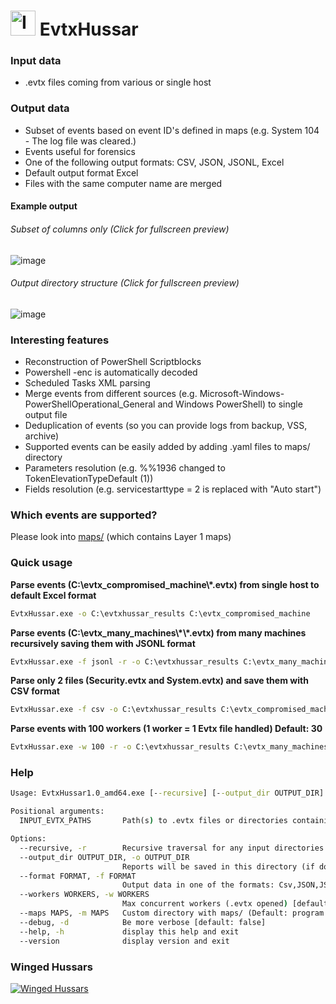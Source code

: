 # <img src="https://github.com/yarox24/EvtxHussar/blob/447cd68ab8f3a4e5bd9d0197461d81cc162b8202/icon/icons8-forensics-96.png" alt="Icon" width="40"/> EvtxHussar



### Input data
- .evtx files coming from various or single host

### Output data
- Subset of events based on event ID's defined in maps (e.g. System 104 - The log file was cleared.)
- Events useful for forensics
- One of the following output formats: CSV, JSON, JSONL, Excel
- Default output format Excel
- Files with the same computer name are merged

#### Example output
###### Subset of columns only (Click for fullscreen preview)
![image](https://user-images.githubusercontent.com/18016218/164982801-4fdc2786-0bfb-439a-8679-1ab35537e4c0.png)

###### Output directory structure (Click for fullscreen preview)
![image](https://user-images.githubusercontent.com/18016218/164982810-7b706507-8bcb-42be-aba5-5bfec0846154.png)

### Interesting features
- Reconstruction of PowerShell Scriptblocks
- Powershell -enc <base64 string> is automatically decoded
- Scheduled Tasks XML parsing
- Merge events from different sources (e.g. Microsoft-Windows-PowerShellOperational_General and Windows PowerShell) to single output file
- Deduplication of events (so you can provide logs from backup, VSS, archive)
- Supported events can be easily added by adding .yaml files to maps/ directory
- Parameters resolution (e.g. %%1936 changed to TokenElevationTypeDefault (1))
- Fields resolution (e.g. servicestarttype = 2 is replaced with "Auto start")

### Which events are supported?
Please look into [maps/](https://github.com/yarox24/EvtxHussar/tree/main/maps "L1 maps") (which contains Layer 1 maps)

### Quick usage

**Parse events (C:\\evtx_compromised_machine\\\*.evtx) from single host to default Excel format**
```cmd
EvtxHussar.exe -o C:\evtxhussar_results C:\evtx_compromised_machine
```

**Parse events (C:\\evtx_many_machines\\\*\\\*.evtx) from many machines recursively saving them with JSONL format**
```cmd
EvtxHussar.exe -f jsonl -r -o C:\evtxhussar_results C:\evtx_many_machines
```

**Parse only 2 files (Security.evtx and System.evtx) and save them with CSV format**
```cmd
EvtxHussar.exe -f csv -o C:\evtxhussar_results C:\evtx_compromised_machine\Security.evtx C:\evtx_compromised_machine\System.evtx
```

**Parse events with 100 workers (1 worker = 1 Evtx file handled) Default: 30**
```cmd
EvtxHussar.exe -w 100 -r -o C:\evtxhussar_results C:\evtx_many_machines
```

### Help
```cmd
Usage: EvtxHussar1.0_amd64.exe [--recursive] [--output_dir OUTPUT_DIR] [--format FORMAT] [--workers WORKERS] [--maps MAPS] [--debug] [INPUT_EVTX_PATHS [INPUT_EVTX_PATHS ...]]

Positional arguments:
  INPUT_EVTX_PATHS       Path(s) to .evtx files or directories containing these files (can be mixed)

Options:
  --recursive, -r        Recursive traversal for any input directories. [default: false]
  --output_dir OUTPUT_DIR, -o OUTPUT_DIR
                         Reports will be saved in this directory (if doesn't exists it will be created)
  --format FORMAT, -f FORMAT
                         Output data in one of the formats: Csv,JSON,JSONL,Excel [default: Excel]
  --workers WORKERS, -w WORKERS
                         Max concurrent workers (.evtx opened) [default: 30]
  --maps MAPS, -m MAPS   Custom directory with maps/ (Default: program directory)
  --debug, -d            Be more verbose [default: false]
  --help, -h             display this help and exit
  --version              display version and exit
```
  
  ### Winged Hussars
  [![Winged Hussars](https://yt-embed.herokuapp.com/embed?v=rcYhYO02f98)](https://www.youtube.com/watch?v=rcYhYO02f98 "Winged Hussars")

  
